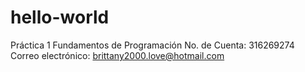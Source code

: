 # hello-world
Práctica 1 Fundamentos de Programación
No. de Cuenta: 316269274
Correo electrónico: brittany2000.love@hotmail.com
